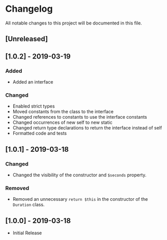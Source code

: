 # Changelog
All notable changes to this project will be documented in this file.

## [Unreleased]

## [1.0.2] - 2019-03-19
### Added
- Added an interface

### Changed
- Enabled strict types
- Moved constants from the class to the interface
- Changed references to constants to use the interface constants
- Changed occurrences of new self to new static
- Changed return type declarations to return the interface instead of self
- Formatted code and tests 

## [1.0.1] - 2019-03-18
### Changed
- Changed the visibility of the constructor and `$seconds` property.

### Removed
- Removed an unnecessary `return $this` in the constructor of the `Duration` class.

## [1.0.0] - 2019-03-18
- Initial Release
